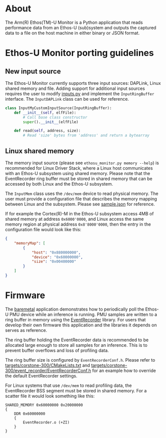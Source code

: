 # About

The Arm(R) Ethos(TM)-U Monitor is a Python application that reads performance
data from an Ethos-U (sub)system and outputs the captured data to a file on the
host machine in either binary or JSON format.

# Ethos-U Monitor porting guidelines

## New input source

The Ethos-U Monitor currently supports three input sources: DAPLink, Linux
shared memory and file. Adding support for additional input sources requires the
user to modify [inputs.py](inputs.py) and implement the `InputRingBuffer`
interface. The `InputDAPLink` class can be used for reference.

```python
class InputMyCustomInputSource(InputRingBuffer):
    def __init__(self, elfFile):
        # Call base class constructor
        super().__init__(elfFile)

    def read(self, address, size):
        # Read 'size' bytes from 'address' and return a bytearray
```

## Linux shared memory

The memory input source (please see `ethosu_monitor.py memory --help`) is
recommended for Linux Driver Stack, where a Linux host communicates with an
Ethos-U subsystem using shared memory. Please note that the EventRecorder ring
buffer must be stored in shared memory that can be accessed by both Linux and
the Ethos-U subsystem.

The `InputMem` class uses the `/dev/mem` device to read physical memory. The
user must provide a configuration file that describes the memory mapping between
Linux and the subsystem. Please see [sample.json](sample.json) for reference.

If for example the Cortex(R)-M in the Ethos-U subsystem access 4MB of shared
memory at address `0x6000'0000`, and Linux access the same memory region at
physical address `0x8'8000'0000`, then the entry in the configuration file would
look like this:

```json
{
    "memoryMap": [
        {
            "host": "0x880000000",
            "device": "0x60000000",
            "size": "0x00400000"
        }
    ]
}
```

# Firmware

The [baremetal](../../applications/baremetal) application demonstrates how to
periodically poll the Ethos-U PMU device while an inference is running. PMU
samples are written to a ring buffer in memory using the
[EventRecorder](https://github.com/ARM-software/CMSIS-View) library. For users
that develop their own firmware this application and the libraries it depends on
serves as reference.

The ring buffer holding the EventRecorder data is recommended to be allocated
large enough to store all samples for an inference. This is to prevent buffer
overflows and loss of profiling data.

The ring buffer size is configured by `EventRecorderConf.h`. Please refer to
[targets/corstone-300/CMakeLists.txt](../../targets/corstone-300/CMakeLists.txt)
and
[targets/corstone-300/event_recorder/EventRecorderConf.h](../../targets/corstone-300/event_recorder/EventRecorderConf.h)
for an example how to override the default EventRecorder settings.

For Linux systems that use `/dev/mem` to read profiling data, the EventRecorder
BSS segment must be stored in shared memory. For a scatter file it would look
something like this:

```
SHARED_MEMORY 0x60000000 0x20000000
{
    DDR 0x60000000
    {
        EventRecorder.o (+ZI)
    }
}
```